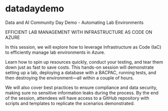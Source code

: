 # datadaydemo
Data and AI Community Day Demo - Automating Lab Environments


EFFICIENT LAB MANAGEMENT WITH INFRASTRUCTURE AS CODE ON AZURE

In this session, we will explore how to leverage Infrastructure as Code (IaC) to efficiently manage lab environments in Azure. 

Learn how to spin up resources quickly, conduct your testing, and tear them down just as fast to save costs. This hands-on session will demonstrate setting up a lab, deploying a database with a BACPAC, running tests, and then destroying the environment—all within a couple of hours. 

We will also cover best practices to ensure compliance and data security, making sure no sensitive information leaks during the process. By the end of the session, attendees will have access to a GitHub repository with scripts and templates to replicate the scenarios demonstrated.
